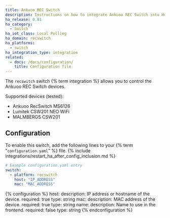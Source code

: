 ```yaml
---
title: Ankuoo REC Switch
description: Instructions on how to integrate Ankuoo REC Switch into Home Assistant.
ha_release: 0.81
ha_category:
  - Switch
ha_iot_class: Local Polling
ha_domain: recswitch
ha_platforms:
  - switch
ha_integration_type: integration
related:
  - docs: /docs/configuration/
    title: Configuration file
---
```


The `recswitch` switch {% term integration %} allows you to control the Ankuoo REC Switch devices.

Supported devices (tested):

- Ankuoo RecSwitch MS6126
- Lumitek CSW201 NEO WiFi
- MALMBERGS CSW201

## Configuration

To enable this switch, add the following lines to your {% term "`configuration.yaml`" %} file.
{% include integrations/restart_ha_after_config_inclusion.md %}

```yaml
# Example configuration.yaml entry
switch:
  - platform: recswitch
    host: "IP_ADDRESS"
    mac: "MAC_ADDRESS"
```

{% configuration %}
host:
  description: IP address or hostname of the device.
  required: true
  type: string
mac:
  description: MAC address of the device.
  required: true
  type: string
name:
  description: Name to use in the frontend.
  required: false
  type: string
{% endconfiguration %}
